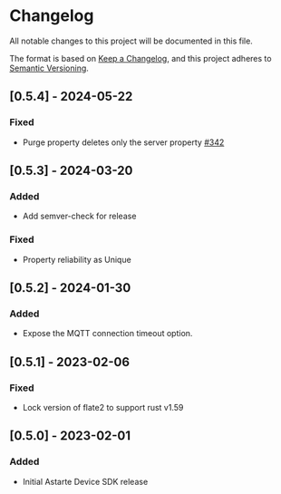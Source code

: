 # Changelog
All notable changes to this project will be documented in this file.

The format is based on [Keep a Changelog](https://keepachangelog.com/en/1.0.0/),
and this project adheres to [Semantic Versioning](https://semver.org/spec/v2.0.0.html).

## [0.5.4] - 2024-05-22
### Fixed
- Purge property deletes only the server property [#342](https://github.com/astarte-platform/astarte-device-sdk-rust/pull/342)

## [0.5.3] - 2024-03-20
### Added
- Add semver-check for release

### Fixed
- Property reliability as Unique

## [0.5.2] - 2024-01-30
### Added
- Expose the MQTT connection timeout option.

## [0.5.1] - 2023-02-06
### Fixed
- Lock version of flate2 to support rust v1.59

## [0.5.0] - 2023-02-01
### Added
- Initial Astarte Device SDK release
